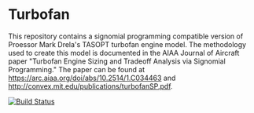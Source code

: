 # Turbofan

This repository contains a signomial programming compatible version of Proessor Mark Drela's TASOPT turbofan engine model. The methodology used to create this model is documented in the AIAA Journal of Aircraft paper "Turbofan Engine Sizing and Tradeoff Analysis via Signomial Programming." The paper can be found at https://arc.aiaa.org/doi/abs/10.2514/1.C034463 and http://convex.mit.edu/publications/turbofanSP.pdf.

[![Build Status](https://acdl.mit.edu/csi/buildStatus/icon?job=CE_RM_turbofan_PR)](https://acdl.mit.edu/csi/job/CE_RM_turbofan_PR/)
